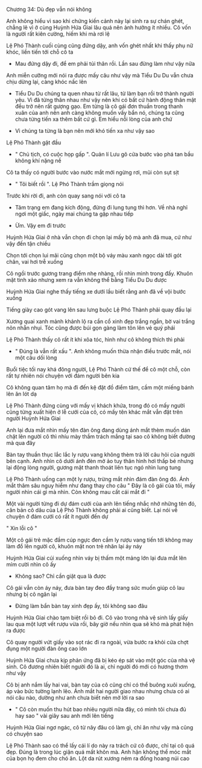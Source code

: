




Chương 34: Dù đẹp vẫn nói không

Anh không hiểu vì sao khi chứng kiến cảnh này lại sinh ra sự chán ghét, chẳng lẽ vì ở cùng Huỳnh Hứa Giai lâu quá nên ảnh hưởng ít nhiều. Cô vốn là người rất kiên cường, hiếm khi mà rơi lệ

Lệ Phó Thành cuối cùng cũng đứng dậy, anh vốn ghét nhất khi thấy phụ nữ khóc, liền tiến tới chỗ cô ta

- Mau đứng dậy đi, để em phải tủi thân rồi. Lần sau đừng làm như vậy nữa

Anh miễn cưỡng mới nói ra được mấy câu như vậy mà Tiểu Du Du vẫn chưa chịu dừng lại, càng khóc nấc lên

- Tiểu Du Du chúng ta quen nhau từ rất lâu, từ làm bạn rồi trở thành người yêu. Vì đã từng thân nhau như vậy nên khi có bất cứ hành động thân mật đều trở nên rất gượng gạo. Em từng là cô gái đơn thuần trong thanh xuân của anh nên anh càng không muốn vấy bẩn nó, chúng ta cũng chưa từng tiến xa thêm bất cứ gì. Em hiểu nỗi lòng của anh chứ

- Vì chúng ta từng là bạn nên mới khó tiến xa như vậy sao

Lệ Phó Thành gật đầu

- " Chủ tịch, có cuộc họp gấp ". Quản lí Lưu gõ cửa bước vào phá tan bầu không khí nặng nề

Cô ta thấy có người bước vào nước mắt mới ngừng rơi, mũi còn sụt sịt


- " Tôi biết rồi ". Lệ Phó Thành trầm giọng nói

Trước khi rời đi, anh còn quay sang nói với cô ta

- Tâm trạng em đang kích động, đừng đi lung tung thì hơn. Về nhà nghỉ ngơi một giấc, ngày mai chúng ta gặp nhau tiếp

- Ừm. Vậy em đi trước


Huỳnh Hứa Giai ở nhà vẫn chọn đi chọn lại mấy bộ mà anh đã mua, cứ như vậy đến tận chiều

Chọn tới chọn lui mãi cũng chọn một bộ váy màu xanh ngọc dài tới gót chân, vai hơi trễ xuống

Cô ngồi trước gương trang điểm nhẹ nhàng, rồi nhìn mình trong đấy. Khuôn mặt tinh xảo nhưng xem ra vẫn không thể bằng Tiểu Du Du được

Huỳnh Hứa Giai nghe thấy tiếng xe dưới lầu biết rằng anh đã về vội bước xuống

Tiếng giày cao gót vang lên sau lưng buộc Lệ Phó Thành phải quay đầu lại

Xương quai xanh mảnh khảnh lộ ra cần cổ xinh đẹp trắng ngần, bờ vai trắng nõn nhẵn nhụi. Tóc cũng được búi gọn gàng làm tôn lên vẻ quý phái

Lệ Phó Thành thấy cô rất ít khi xõa tóc, hình như cô không thích thì phải


- " Đúng là vẫn rất xấu ". Anh không muốn thừa nhận điều trước mắt, nói một câu dối lòng

Buổi tiệc tối nay khá đông người, Lệ Phó Thành cứ thế để cô một chỗ, còn rất tự nhiên nói chuyện với đám người bên kia

Cô không quan tâm họ mà đi đến kệ đặt đồ điểm tâm, cầm một miếng bánh lên ăn lót dạ

Lệ Phó Thành đứng cùng với mấy vị khách khứa, trong đó có mấy người cũng từng xuất hiện ở lễ cưới của cô, có mấy tên khác mắt vẫn đặt trên người Huỳnh Hứa Giai

Anh lại đưa mắt nhìn mấy tên đàn ông đang dùng ánh mắt thèm muốn dán chặt lên người cô thì nhíu mày thầm trách mắng tại sao cô không biết đường mà qua đây

Bàn tay thuần thục lắc lắc ly rượu vang không thèm trả lời câu hỏi của người bên cạnh. Anh nhìn cô dưới ánh đèn mờ ảo tuy thân hình hơi thấp bé nhưng lại động lòng người, gương mặt thanh thoát liên tục ngó nhìn lung tung

Lệ Phó Thành uống cạn một ly rượu, trừng mắt nhìn đám đàn ông đó. Ánh mắt thâm sâu nguy hiểm như đang thay cho câu " Đây là cô gái của tôi, mấy người nhìn cái gì mà nhìn. Còn không mau cất cái mắt đi "

Một vài người từng đi dự đám cưới của anh lên tiếng nhắc nhở những tên đó, căn bản cô dâu của Lệ Phó Thành không phải ai cũng biết. Lại nói về chuyện ở đám cưới có rất ít người đến dự

" Xin lỗi cô "

Một cô gái trẻ mặc đầm cúp ngực đen cầm ly rượu vang tiến tới không may làm đổ lên người cô, khuôn mặt non trẻ nhăn lại áy náy

Huỳnh Hứa Giai cúi xuống nhìn váy bị thấm một mảng lớn lại đưa mắt lên mỉm cười nhìn cô ấy

- Không sao? Chỉ cần giặt qua là được

Cô gái vẫn còn áy náy, đưa bàn tay đeo đầy trang sức muốn giúp cô lau nhưng bị cô ngăn lại

- Đừng làm bẩn bàn tay xinh đẹp ấy, tôi không sao đâu

Huỳnh Hứa Giai chào tạm biệt rồi bỏ đi. Cô vào trong nhà vệ sinh lấy giấy lau qua một lượt vết rượu vừa rồi, bây giờ nếu nhìn qua sẽ khó mà phát hiện ra được

Cô quay người vứt giấy vào sọt rác đi ra ngoài, vừa bước ra khỏi cửa chợt đụng một người đàn ông cao lớn

Huỳnh Hứa Giai chưa kịp phản ứng đã bị kéo ép sát vào một góc của nhà vệ sinh. Cô đương nhiên biết người đó là ai, chỉ người đó mới có hương thơm như vậy

Cô bị anh nắm lấy hai vai, bàn tay của cô cũng chỉ có thể buông xuôi xuống, áp vào bức tường lạnh lẽo. Ánh mắt hai người giao nhau nhưng chưa có ai nói câu nào, dường như anh chưa biết nên mở lời ra sao

- " Cô còn muốn thu hút bao nhiêu người nữa đây, có mình tôi chưa đủ hay sao " vài giây sau anh mới lên tiếng

Huỳnh Hứa Giai ngơ ngác, cô từ nãy đâu có làm gì, chỉ ăn như vậy mà cũng có chuyện sao

Lệ Phó Thành sao có thể lấy cái lí do này ra trách cứ cô được, chỉ tại cô quá đẹp. Đúng là trong lúc giận quá mất khôn mà. Anh hận không thể móc mắt của bọn họ đem cho chó ăn. Lột da rút xương ném ra đồng hoang núi cao




